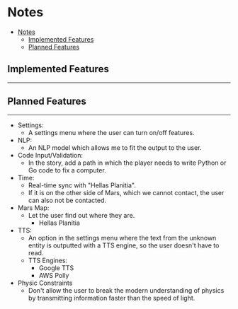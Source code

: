 # Notes

<!-- TOC start -->
- [Notes](#notes)
  - [Implemented Features](#implemented-features)
  - [Planned Features](#planned-features)
<!-- TOC end -->

## Implemented Features

---

## Planned Features

---

- Settings:
  - A settings menu where the user can turn on/off features.
- NLP:
  - An NLP model which allows me to fit the output to the user.
- Code Input/Validation:
  - In the story, add a path in which the player needs to write Python or Go code to fix a computer.
- Time:
  - Real-time sync with "Hellas Planitia".
  - If it is on the other side of Mars, which we cannot contact, the user can also not be contacted.
- Mars Map:
  - Let the user find out where they are.
    - Hellas Planitia
- TTS:
  - An option in the settings menu where the text from the unknown entity is outputted with a TTS engine, so the user doesn't have to read.
  - TTS Engines:
    - Google TTS
    - AWS Polly
- Physic Constraints
  - Don't allow the user to break the modern understanding of physics by transmitting information faster than the speed of light.
